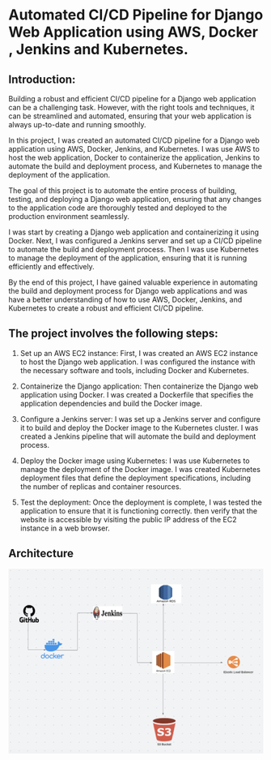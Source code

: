 # Automated CI/CD Pipeline for Django Web Application using AWS, Docker , Jenkins and Kubernetes.


## Introduction:

Building a robust and efficient CI/CD pipeline for a Django web application can be a challenging task. However, with the right tools and techniques, it can be streamlined and automated, ensuring that your web application is always up-to-date and running smoothly.

In this project, I was created an automated CI/CD pipeline for a Django web application using AWS, Docker, Jenkins, and Kubernetes. I was use AWS to host the web application, Docker to containerize the application, Jenkins to automate the build and deployment process, and Kubernetes to manage the deployment of the application.

The goal of this project is to automate the entire process of building, testing, and deploying a Django web application, ensuring that any changes to the application code are thoroughly tested and deployed to the production environment seamlessly.

I was start by creating a Django web application and containerizing it using Docker. Next, I was configured a Jenkins server and set up a CI/CD pipeline to automate the build and deployment process. Then I was use Kubernetes to manage the deployment of the application, ensuring that it is running efficiently and effectively.

By the end of this project, I have gained valuable experience in automating the build and deployment process for Django web applications and was have a better understanding of how to use AWS, Docker, Jenkins, and Kubernetes to create a robust and efficient CI/CD pipeline.


## The project involves the following steps:

1. Set up an AWS EC2 instance: First, I was created an AWS EC2 instance to host the Django web application. I was configured the instance with the necessary software and tools, including Docker and Kubernetes.

2. Containerize the Django application: Then containerize the Django web application using Docker. I was created a Dockerfile that specifies the application dependencies and build the Docker image.

3. Configure a Jenkins server: I was set up a Jenkins server and configure it to build and deploy the Docker image to the Kubernetes cluster. I was created a Jenkins pipeline that will automate the build and deployment process.

4. Deploy the Docker image using Kubernetes: I was use Kubernetes to manage the deployment of the Docker image. I was created Kubernetes deployment files that define the deployment specifications, including the number of replicas and container resources.

5. Test the deployment: Once the deployment is complete, I was tested the application to ensure that it is functioning correctly. then verify that the website is accessible by visiting the public IP address of the EC2 instance in a web browser.



## Architecture 

<img width="1396" alt="image" src="https://raw.githubusercontent.com/ahmad24mliwala/images/main/To-do-list%20devops%20project%20architecture.png?raw=true">



